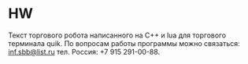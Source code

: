 # HW
Текст торгового робота написанного на С++ и lua для торгового терминала quik.
По вопросам работы программы можно связаться: inf.sbb@list.ru
тел. Россия: +7 915 291-00-88.
